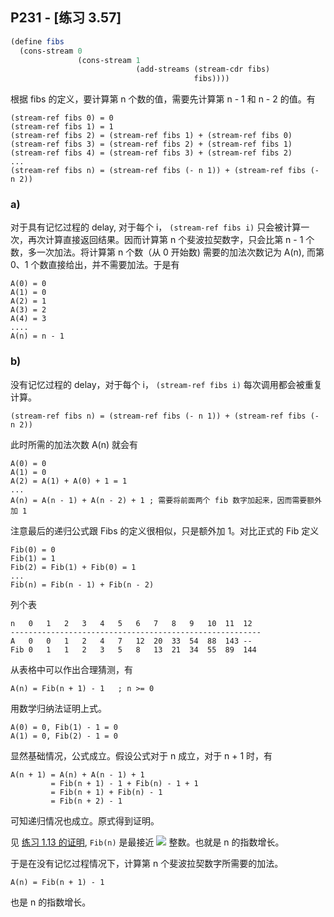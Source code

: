 ## P231 - [练习 3.57]

``` Scheme
(define fibs 
  (cons-stream 0
               (cons-stream 1
                            (add-streams (stream-cdr fibs) 
                                         fibs))))
```                                        

根据 fibs 的定义，要计算第 n 个数的值，需要先计算第 n - 1 和 n - 2 的值。有

```
(stream-ref fibs 0) = 0                                        
(stream-ref fibs 1) = 1                                        
(stream-ref fibs 2) = (stream-ref fibs 1) + (stream-ref fibs 0)
(stream-ref fibs 3) = (stream-ref fibs 2) + (stream-ref fibs 1)
(stream-ref fibs 4) = (stream-ref fibs 3) + (stream-ref fibs 2)
...
(stream-ref fibs n) = (stream-ref fibs (- n 1)) + (stream-ref fibs (- n 2))
```

### a)

对于具有记忆过程的 delay, 对于每个 i， `(stream-ref fibs i)` 只会被计算一次，再次计算直接返回结果。因而计算第 n 个斐波拉契数字，只会比第 n - 1 个数，多一次加法。将计算第 n 个数（从 0 开始数) 需要的加法次数记为 A(n), 而第 0、1 个数直接给出，并不需要加法。于是有

```
A(0) = 0
A(1) = 0
A(2) = 1
A(3) = 2
A(4) = 3
....
A(n) = n - 1
```

### b)

没有记忆过程的 delay，对于每个 i， `(stream-ref fibs i)` 每次调用都会被重复计算。
```
(stream-ref fibs n) = (stream-ref fibs (- n 1)) + (stream-ref fibs (- n 2))
```

此时所需的加法次数 A(n) 就会有

```
A(0) = 0
A(1) = 0
A(2) = A(1) + A(0) + 1 = 1
...
A(n) = A(n - 1) + A(n - 2) + 1 ; 需要将前面两个 fib 数字加起来，因而需要额外加 1
```

注意最后的递归公式跟 Fibs 的定义很相似，只是额外加 1。对比正式的 Fib 定义

```
Fib(0) = 0
Fib(1) = 1
Fib(2) = Fib(1) + Fib(0) = 1
...
Fib(n) = Fib(n - 1) + Fib(n - 2)
```

列个表

```
n   0   1   2   3   4   5   6   7   8   9   10  11  12
--------------------------------------------------------
A   0   0   1   2   4   7   12  20  33  54  88  143 --
Fib 0   1   1   2   3   5   8   13  21  34  55  89  144
```

从表格中可以作出合理猜测，有 

```
A(n) = Fib(n + 1) - 1	; n >= 0
```

用数学归纳法证明上式。

```
A(0) = 0, Fib(1) - 1 = 0
A(1) = 0, Fib(2) - 1 = 0
```

显然基础情况，公式成立。假设公式对于 n 成立，对于 n + 1 时，有

```
A(n + 1) = A(n) + A(n - 1) + 1
         = Fib(n + 1) - 1 + Fib(n) - 1 + 1
         = Fib(n + 1) + Fib(n) - 1
         = Fib(n + 2) - 1
```

可知递归情况也成立。原式得到证明。

见 [练习 1.13 的证明](../chapter_1/exercise_1_13.md), `Fib(n)` 是最接近 <img src="http://latex.codecogs.com/svg.latex?\frac{\phi^{n}}{\sqrt{5}}"/> 整数。也就是 n 的指数增长。

于是在没有记忆过程情况下，计算第 n 个斐波拉契数字所需要的加法。

```
A(n) = Fib(n + 1) - 1
```

也是 n 的指数增长。

